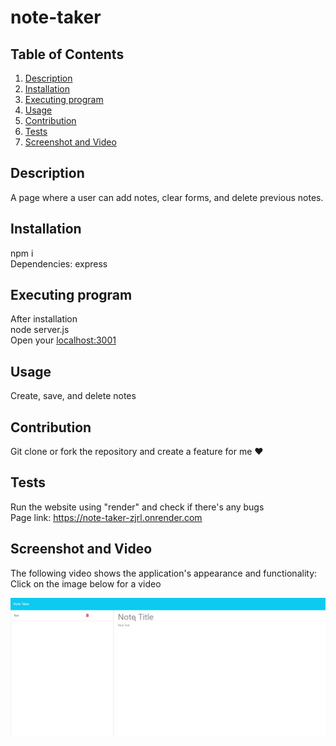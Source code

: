 # note-taker

## Table of Contents

<ol>
<li>
<a href="#description"> Description </a>
</li>
<li><a href="#installation"> Installation </a>
</li>
<li>
<a href="#executing-program"> Executing program </a>
</li>
<li><a href="#usage"> Usage </a>
</li>
<li><a href="#contribution"> Contribution </a>
</li>
<li>
<a href="#tests"> Tests </a>
</li>
<li>
<a href="#screenshot-and-video"> Screenshot and Video </a>
</li>
</ol>

## Description

A page where a user can add notes, clear forms, and delete previous notes.

## Installation

npm i
<br>
Dependencies: express

## Executing program

After installation
<br>
node server.js
<br>
Open your [localhost:3001](http://localhost:3001)

## Usage

Create, save, and delete notes

## Contribution

Git clone or fork the repository and create a feature for me  ❤️

## Tests

Run the website using "render" and check if there's any bugs\
Page link: https://note-taker-zjrl.onrender.com

## Screenshot and Video

The following video shows the application's appearance and functionality:\
Click on the image below for a video

[![Video of program](./assets/images/screen.png)](./assets/videos/Note%20Taker.mp4)
